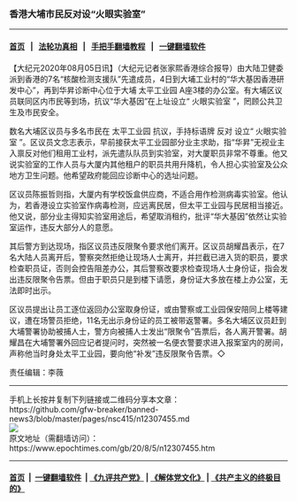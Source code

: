 ### 香港大埔市民反对设“火眼实验室”
------------------------

#### [首页](https://github.com/gfw-breaker/banned-news3/blob/master/README.md) &nbsp;&nbsp;|&nbsp;&nbsp; [法轮功真相](https://github.com/begood0513/basic/blob/master/README.md)  &nbsp;&nbsp;|&nbsp;&nbsp; [手把手翻墙教程](https://github.com/gfw-breaker/guides/wiki)  &nbsp;&nbsp;|&nbsp;&nbsp; [一键翻墙软件](https://github.com/gfw-breaker/nogfw/blob/master/README.md)  



<div><p>
 【大纪元2020年08月05日讯】（大纪元记者张家熙香港综合报导）由大陆卫健委派到香港的7名“核酸检测支援队”先遣成员，4日到大埔工业村的“华大基因香港研发中心”，再到华昇诊断中心位于大埔
 <ok href="https://www.epochtimes.com/gb/tag/%E5%A4%AA%E5%B9%B3%E5%B7%A5%E4%B8%9A%E5%9B%AD.html">
  太平工业园
 </ok>
 A座3楼的办公室。有大埔区议员联同区内市民等到场，抗议“华大基因”在上址设立“
 <ok href="https://www.epochtimes.com/gb/tag/%E7%81%AB%E7%9C%BC%E5%AE%9E%E9%AA%8C%E5%AE%A4.html">
  火眼实验室
 </ok>
 ”，罔顾公共卫生及市民安全。
</p>
<p>
 数名大埔区议员与多名市民在
 <ok href="https://www.epochtimes.com/gb/tag/%E5%A4%AA%E5%B9%B3%E5%B7%A5%E4%B8%9A%E5%9B%AD.html">
  太平工业园
 </ok>
 抗议，手持标语牌
 <ok href="https://www.epochtimes.com/gb/tag/%E5%8F%8D%E5%AF%B9.html">
  反对
 </ok>
 设立“
 <ok href="https://www.epochtimes.com/gb/tag/%E7%81%AB%E7%9C%BC%E5%AE%9E%E9%AA%8C%E5%AE%A4.html">
  火眼实验室
 </ok>
 ”。区议员文念志表示，早前接获太平工业园部分业主求助，指“华昇”无视业主入禀反对他们租用工业村，派先遣队队员到实验室，对大厦职员非常不尊重。他又说实验室的工作人员与大厦内其他租户的职员共用升降机，令人担心实验室及公众地方卫生问题。他希望政府能回应诊断中心的选址问题。
</p>
<p>
 区议员陈振哲则指，大厦内有学校饭盒供应商，不适合用作检测病毒实验室。他认为，若香港设立实验室作病毒检测，应远离民居，但太平工业园与民居相当接近。他又说，部分业主得知实验室用途后，希望取消租约，批评“华大基因”依然让实验室运作，违反大部分人的意愿。
</p>
<p>
 其后警方到达现场，指区议员违反限聚令要求他们离开。区议员胡耀昌表示，在7名大陆人员离开后，警察突然拒绝让现场人士离开，并拦截已进入货的职员，要求检查职员证，否则会控告阻差办公，其后警察改要求检查现场人士身份证，指会发出违反限聚令告票。但由于职员只是到楼下请愿，身份证大多放在楼上办公室，无法即时出示。
</p>
<p>
 区议员提出让员工逐位返回办公室取身份证，或由警察或工业园保安陪同上楼等建议，遭在场警员拒绝，11名无出示身份证的员工被带返警署。多名大埔区议员赶到大埔警署协助被捕人士，警方向被捕人士发出“限聚令”告票后，各人离开警署。胡耀昌在大埔警署外回应记者提问时，突然被一名便衣警要求进入报案室内的房间，声称他当时身处太平工业园，要向他“补发”违反限聚令告票。◇
</p>
<p>
 责任编辑：李薇
</p>
</div>
<hr/>
手机上长按并复制下列链接或二维码分享本文章：<br/>
https://github.com/gfw-breaker/banned-news3/blob/master/pages/nsc415/n12307455.md <br/>
<a href='https://github.com/gfw-breaker/banned-news3/blob/master/pages/nsc415/n12307455.md'><img src='https://github.com/gfw-breaker/banned-news3/blob/master/pages/nsc415/n12307455.md.png'/></a> <br/>
原文地址（需翻墙访问）：https://www.epochtimes.com/gb/20/8/5/n12307455.htm


------------------------
#### [首页](https://github.com/gfw-breaker/banned-news3/blob/master/README.md) &nbsp;|&nbsp; [一键翻墙软件](https://github.com/gfw-breaker/nogfw/blob/master/README.md) &nbsp;| [《九评共产党》](https://github.com/gfw-breaker/9ping.md/blob/master/README.md#九评之一评共产党是什么) | [《解体党文化》](https://github.com/gfw-breaker/jtdwh.md/blob/master/README.md) | [《共产主义的终极目的》](https://github.com/gfw-breaker/gczydzjmd.md/blob/master/README.md)


<img src='http://gfw-breaker.win/banned-news3/pages/nsc415/n12307455.md' width='0px' height='0px'/>